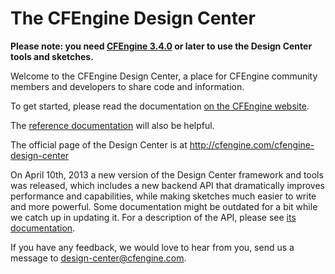 # The CFEngine Design Center

**Please note: you need [CFEngine 3.4.0](http://cfengine.com/community/3.4.0) or later to use the Design Center tools and sketches.**
  
Welcome to the CFEngine Design Center, a place for CFEngine community
members and developers to share code and information.

To get started, please read the documentation [on the CFEngine website](https://cfengine.com/docs/3.5/manuals-design-center.html).

The [reference documentation](https://cfengine.com/docs/3.5/reference-design-center.html) will also be helpful.

The official page of the Design Center is at <http://cfengine.com/cfengine-design-center>

On April 10th, 2013 a new version of the Design Center framework and tools was
released, which includes a new backend API that dramatically improves
performance and capabilities, while making sketches much easier to write and
more powerful. Some documentation might be outdated for a bit while we catch up
in updating it. For a description of the API, please see
[its documentation](https://github.com/tzz/design-center/blob/feature/api/howto/dc_api.md).

If you have any feedback, we would love to hear from you, send us a message to <design-center@cfengine.com>.
